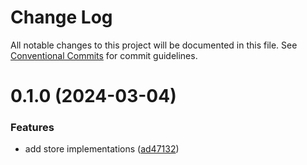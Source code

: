# Change Log

All notable changes to this project will be documented in this file.
See [Conventional Commits](https://conventionalcommits.org) for commit guidelines.

# 0.1.0 (2024-03-04)


### Features

* add store implementations ([ad47132](https://github.com/miserylee/formmy/commit/ad47132615f212d993944961e1a46afee36e844d))
